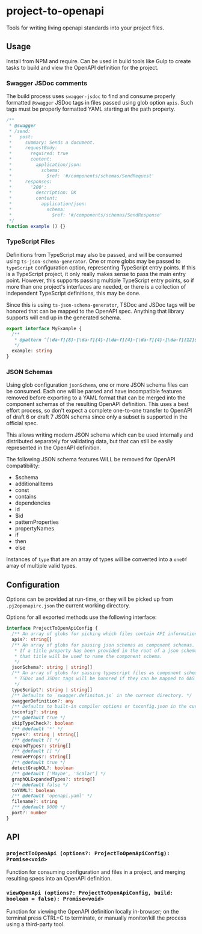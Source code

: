 # project-to-openapi

Tools for writing living openapi standards into your project files.

## Usage

Install from NPM and require. Can be used in build tools like Gulp to create tasks to build and view the OpenAPI definition for the project.

### Swagger JSDoc comments

The build process uses `swagger-jsdoc` to find and consume properly formatted `@swagger` JSDoc tags in files passed using glob option `apis`. Such tags must be properly formatted YAML starting at the path property.

```js
/**
 * @swagger
 * /send:
 *   post:
 *     summary: Sends a document.
 *     requestBody:
 *       required: true
 *       content:
 *         application/json:
 *           schema:
 *             $ref: '#/components/schemas/SendRequest'
 *     responses:
 *       '200':
 *         description: OK
 *         content:
 *           application/json:
 *             schema:
 *               $ref: '#/components/schemas/SendResponse'
 */
function example () {}
```

### TypeScript Files

Definitions from TypeScript may also be passed, and will be consumed using `ts-json-schema-generator`. One or more globs may be passed to `typeScript` configuration option, representing TypeScript entry points. If this is a TypeScript project, it only really makes sense to pass the main entry point. However, this supports passing multiple TypeScript entry points, so if more than one project's interfaces are needed, or there is a collection of independent TypeScript definitions, this may be done.

Since this is using `ts-json-schema-generator`, TSDoc and JSDoc tags will be honored that can be mapped to the OpenAPI spec. Anything that library supports will end up in the generated schema.

```ts
export interface MyExample {
  /**
   * @pattern ^[\da-f]{8}-[\da-f]{4}-[\da-f]{4}-[\da-f]{4}-[\da-f]{12}$
   */
  example: string
}
```

### JSON Schemas

Using glob configuration `jsonSchema`, one or more JSON schema files can be consumed. Each one will be parsed and have incompatible features removed before exporting to a YAML format that can be merged into the component schemas of the resulting OpenAPI definition. This uses a best effort process, so don't expect a complete one-to-one transfer to OpenAPI of draft 6 or draft 7 JSON schema since only a subset is supported in the official spec.

This allows writing modern JSON schema which can be used internally and distributed separately for validating data, but that can still be easily represented in the OpenAPI definition.

The following JSON schema features WILL be removed for OpenAPI compatibility:

- \$schema
- additionalItems
- const
- contains
- dependencies
- id
- \$id
- patternProperties
- propertyNames
- if
- then
- else

Instances of `type` that are an array of types will be converted into a `oneOf` array of multiple valid types.

## Configuration

Options can be provided at run-time, or they will be picked up from `.pj2openapirc.json` the current working directory.

Options for all exported methods use the following interface:

```ts
interface ProjectToOpenApiConfig {
  /** An array of globs for picking which files contain API information. */
  apis?: string[]
  /** An array of globs for passing json schemas as component schemas.
   * If a title property has been provided in the root of a json schema,
   * that title will be used to name the component schema.
   */
  jsonSchema?: string | string[]
  /** An array of globs for passing typescript files as component schemas.
   * TSDoc and JSDoc tags will be honored if they can be mapped to OAS schema tags.
   */
  typeScript?: string | string[]
  /** Defaults to `swagger.definiton.js` in the current directory. */
  swaggerDefinition?: any
  /** Defaults to built-in compiler options or tsconfig.json in the current directory. */
  tsconfig?: string
  /** @default true */
  skipTypeCheck?: boolean
  /** @default '*' */
  types?: string | string[]
  /** @default [] */
  expandTypes?: string[]
  /** @default [] */
  removeProps?: string[]
  /** @default true */
  detectGraphQL?: boolean
  /** @default ['Maybe', 'Scalar'] */
  graphQLExpandedTypes?: string[]
  /** @default false */
  toYAML?: boolean
  /** @default 'openapi.yaml' */
  filename?: string
  /** @default 9000 */
  port?: number
}
```

## API

### `projectToOpenApi (options?: ProjectToOpenApiConfig): Promise<void>`

Function for consuming configuration and files in a project, and merging resulting specs into an OpenAPI definition.

### `viewOpenApi (options?: ProjectToOpenApiConfig, build: boolean = false): Promise<void>`

Function for viewing the OpenAPI definition locally in-browser; on the terminal press CTRL+C to terminate, or manually monitor/kill the process using a third-party tool.
